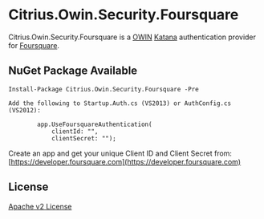 # Citrius.Owin.Security.Foursquare
Citrius.Owin.Security.Foursquare is a [OWIN](http://owin.org/) [Katana](http://katanaproject.codeplex.com) authentication provider for [Foursquare](https://developer.foursquare.com).

## NuGet Package Available

	Install-Package Citrius.Owin.Security.Foursquare -Pre

	Add the following to Startup.Auth.cs (VS2013) or AuthConfig.cs (VS2012):

            app.UseFoursquareAuthentication(
                clientId: "",
                clientSecret: "");

Create an app and get your unique Client ID and Client Secret from: [https://developer.foursquare.com](https://developer.foursquare.com)

## License
[Apache v2 License](https://github.com/johndpalm/Citrius.Owin.Security.Foursquare/blob/master/LICENSE.txt)